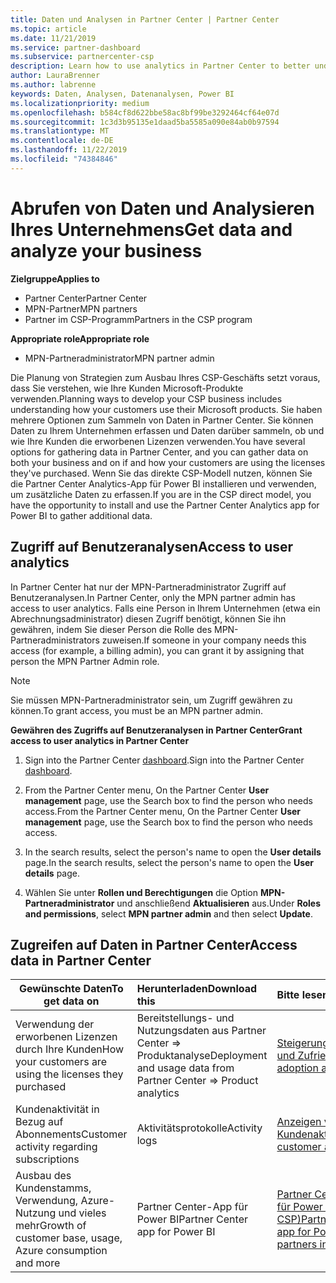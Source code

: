 ```yaml
---
title: Daten und Analysen in Partner Center | Partner Center
ms.topic: article
ms.date: 11/21/2019
ms.service: partner-dashboard
ms.subservice: partnercenter-csp
description: Learn how to use analytics in Partner Center to better understand your business and how your customers are using the licenses you've purchased.
author: LauraBrenner
ms.author: labrenne
keywords: Daten, Analysen, Datenanalysen, Power BI
ms.localizationpriority: medium
ms.openlocfilehash: b584cf8d622bbe58ac8bf99be3292464cf64e07d
ms.sourcegitcommit: 1c3d3b95135e1daad5ba5585a090e84ab0b97594
ms.translationtype: MT
ms.contentlocale: de-DE
ms.lasthandoff: 11/22/2019
ms.locfileid: "74384846"
---
```

# <a name="get-data-and-analyze-your-business"></a><span data-ttu-id="3c232-104">Abrufen von Daten und Analysieren Ihres Unternehmens</span><span class="sxs-lookup"><span data-stu-id="3c232-104">Get data and analyze your business</span></span>

<span data-ttu-id="3c232-105">**Zielgruppe**</span><span class="sxs-lookup"><span data-stu-id="3c232-105">**Applies to**</span></span>

- <span data-ttu-id="3c232-106">Partner Center</span><span class="sxs-lookup"><span data-stu-id="3c232-106">Partner Center</span></span>
- <span data-ttu-id="3c232-107">MPN-Partner</span><span class="sxs-lookup"><span data-stu-id="3c232-107">MPN partners</span></span>
- <span data-ttu-id="3c232-108">Partner im CSP-Programm</span><span class="sxs-lookup"><span data-stu-id="3c232-108">Partners in the CSP program</span></span>

<span data-ttu-id="3c232-109">**Appropriate role**</span><span class="sxs-lookup"><span data-stu-id="3c232-109">**Appropriate role**</span></span>

- <span data-ttu-id="3c232-110">MPN-Partneradministrator</span><span class="sxs-lookup"><span data-stu-id="3c232-110">MPN partner admin</span></span>

<span data-ttu-id="3c232-111">Die Planung von Strategien zum Ausbau Ihres CSP-Geschäfts setzt voraus, dass Sie verstehen, wie Ihre Kunden Microsoft-Produkte verwenden.</span><span class="sxs-lookup"><span data-stu-id="3c232-111">Planning ways to develop your CSP business includes understanding how your customers use their Microsoft products.</span></span> <span data-ttu-id="3c232-112">Sie haben mehrere Optionen zum Sammeln von Daten in Partner Center. Sie können Daten zu Ihrem Unternehmen erfassen und Daten darüber sammeln, ob und wie Ihre Kunden die erworbenen Lizenzen verwenden.</span><span class="sxs-lookup"><span data-stu-id="3c232-112">You have several options for gathering data in Partner Center, and you can gather data on both your business and on if and how your customers are using the licenses they've purchased.</span></span> <span data-ttu-id="3c232-113">Wenn Sie das direkte CSP-Modell nutzen, können Sie die Partner Center Analytics-App für Power BI installieren und verwenden, um zusätzliche Daten zu erfassen.</span><span class="sxs-lookup"><span data-stu-id="3c232-113">If you are in the CSP direct model, you have the opportunity to install and use the Partner Center Analytics app for Power BI to gather additional data.</span></span>

## <a name="access-to-user-analytics"></a><span data-ttu-id="3c232-114">Zugriff auf Benutzeranalysen</span><span class="sxs-lookup"><span data-stu-id="3c232-114">Access to user analytics</span></span>

<span data-ttu-id="3c232-115">In Partner Center hat nur der MPN-Partneradministrator Zugriff auf Benutzeranalysen.</span><span class="sxs-lookup"><span data-stu-id="3c232-115">In Partner Center, only the MPN partner admin has access to user analytics.</span></span> <span data-ttu-id="3c232-116">Falls eine Person in Ihrem Unternehmen (etwa ein Abrechnungsadministrator) diesen Zugriff benötigt, können Sie ihn gewähren, indem Sie dieser Person die Rolle des MPN-Partneradministrators zuweisen.</span><span class="sxs-lookup"><span data-stu-id="3c232-116">If someone in your company needs this access (for example, a billing admin), you can grant it by assigning that person the MPN Partner Admin role.</span></span>

>[!NOTE] 
><span data-ttu-id="3c232-117">Sie müssen MPN-Partneradministrator sein, um Zugriff gewähren zu können.</span><span class="sxs-lookup"><span data-stu-id="3c232-117">To grant access, you must be an MPN partner admin.</span></span>

<span data-ttu-id="3c232-118">**Gewähren des Zugriffs auf Benutzeranalysen in Partner Center**</span><span class="sxs-lookup"><span data-stu-id="3c232-118">**Grant access to user analytics in Partner Center**</span></span> 

1. <span data-ttu-id="3c232-119">Sign into the Partner Center [dashboard](https://partner.microsoft.com/dashboard).</span><span class="sxs-lookup"><span data-stu-id="3c232-119">Sign into the Partner Center [dashboard](https://partner.microsoft.com/dashboard).</span></span>

2. <span data-ttu-id="3c232-120">From the Partner Center menu, On the Partner Center **User management** page, use the Search box to find the person who needs access.</span><span class="sxs-lookup"><span data-stu-id="3c232-120">From the Partner Center menu, On the Partner Center **User management** page, use the Search box to find the person who needs access.</span></span>
2.  <span data-ttu-id="3c232-121">In the search results, select the person's name to open the **User details** page.</span><span class="sxs-lookup"><span data-stu-id="3c232-121">In the search results, select the person's name to open the **User details** page.</span></span>
3.  <span data-ttu-id="3c232-122">Wählen Sie unter **Rollen und Berechtigungen** die Option **MPN-Partneradministrator** und anschließend **Aktualisieren** aus.</span><span class="sxs-lookup"><span data-stu-id="3c232-122">Under **Roles and permissions**, select **MPN partner admin** and then select **Update**.</span></span>

 
## <a name="access-data-in-partner-center"></a><span data-ttu-id="3c232-123">Zugreifen auf Daten in Partner Center</span><span class="sxs-lookup"><span data-stu-id="3c232-123">Access data in Partner Center</span></span>

|<span data-ttu-id="3c232-124">**Gewünschte Daten**</span><span class="sxs-lookup"><span data-stu-id="3c232-124">**To get data on**</span></span>   |<span data-ttu-id="3c232-125">**Herunterladen**</span><span class="sxs-lookup"><span data-stu-id="3c232-125">**Download this**</span></span>   |<span data-ttu-id="3c232-126">**Bitte lesen**</span><span class="sxs-lookup"><span data-stu-id="3c232-126">**Read this**</span></span>   | <span data-ttu-id="3c232-127">**Zielgruppe**</span><span class="sxs-lookup"><span data-stu-id="3c232-127">**Applies to**</span></span>    |
|---------------------|:-----------------------|:---------------|:--------------|
|<span data-ttu-id="3c232-128">Verwendung der erworbenen Lizenzen durch Ihre Kunden</span><span class="sxs-lookup"><span data-stu-id="3c232-128">How your customers are using the licenses they purchased</span></span>   |<span data-ttu-id="3c232-129">Bereitstellungs- und Nutzungsdaten aus Partner Center => Produktanalyse</span><span class="sxs-lookup"><span data-stu-id="3c232-129">Deployment and usage data from Partner Center => Product analytics</span></span>   |[<span data-ttu-id="3c232-130">Steigerung von Einführungsrate und Zufriedenheit</span><span class="sxs-lookup"><span data-stu-id="3c232-130">Increase adoption and satisfaction</span></span>](increasing-adoption-and-satisfaction.md)|<span data-ttu-id="3c232-131">CSP-Partner</span><span class="sxs-lookup"><span data-stu-id="3c232-131">CSP partners</span></span>|
|<span data-ttu-id="3c232-132">Kundenaktivität in Bezug auf Abonnements</span><span class="sxs-lookup"><span data-stu-id="3c232-132">Customer activity regarding subscriptions</span></span>   |<span data-ttu-id="3c232-133">Aktivitätsprotokolle</span><span class="sxs-lookup"><span data-stu-id="3c232-133">Activity logs</span></span>   |[<span data-ttu-id="3c232-134">Anzeigen von Kundenaktivitätsprotokollen</span><span class="sxs-lookup"><span data-stu-id="3c232-134">View customer activity logs</span></span>](activity-logs.md)|<span data-ttu-id="3c232-135">CSP-Partner</span><span class="sxs-lookup"><span data-stu-id="3c232-135">CSP partners</span></span>   |
|<span data-ttu-id="3c232-136">Ausbau des Kundenstamms, Verwendung, Azure-Nutzung und vieles mehr</span><span class="sxs-lookup"><span data-stu-id="3c232-136">Growth of customer base, usage, Azure consumption and more</span></span>   |<span data-ttu-id="3c232-137">Partner Center-App für Power BI</span><span class="sxs-lookup"><span data-stu-id="3c232-137">Partner Center app for Power BI</span></span>   |[<span data-ttu-id="3c232-138">Partner Center Analytics-App für Power BI (direkte Partner in CSP)</span><span class="sxs-lookup"><span data-stu-id="3c232-138">Partner Center Analytics app for Power BI (direct partners in CSP)</span></span>](power-bi-app-for-direct-partners.md)|<span data-ttu-id="3c232-139">CSP-Direktpartner</span><span class="sxs-lookup"><span data-stu-id="3c232-139">CSP direct partners</span></span>|






